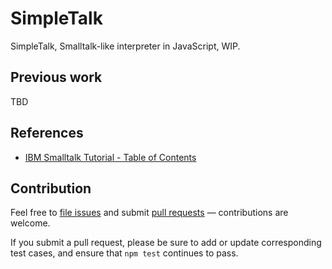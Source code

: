 # SimpleTalk

SimpleTalk, Smalltalk-like interpreter in JavaScript, WIP.

## Previous work

TBD


## References

- [IBM Smalltalk Tutorial - Table of Contents](http://esug.org/data/Old/ibm/tutorial/CONTENT.HTML)

## Contribution

Feel free to [file issues](https://github.com/ajlopez/simpletalk) and submit
[pull requests](https://github.com/ajlopez/simpletalk/pulls) — contributions are
welcome.

If you submit a pull request, please be sure to add or update corresponding
test cases, and ensure that `npm test` continues to pass.

